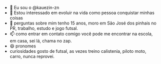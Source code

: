 - 👋 Eu sou o @kauezin-zn
- 👀 Estou interessado em evoluir na vida como pessoa conquistar minhas coisas 
- 🌱 perguntas sobre mim tenho 15 anos, moro em São José dos pinhais no PR, trabalho, estudo e jogo futsal.
- 📫 como entrar em contato comigo você pode me encontrar na escola, em casa, sei lá, chama no zap.
- 😄 pronomes 
- curiosidades gosto de futsal, as vezes treino calistenia, piloto moto, carro, nunca reprovei.

